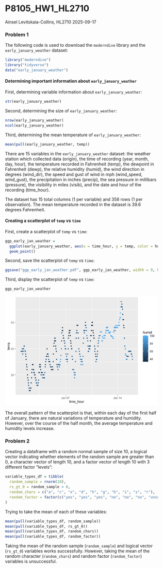 P8105_HW1_HL2710
================
Ainsel Levitskaia-Collins, HL2710
2025-09-17

### Problem 1

The following code is used to download the `moderndive` library and the
`early_january_weather` dataset:

``` r
library("moderndive")
library("tidyverse")
data("early_january_weather")
```

#### Determining important information about `early_january_weather`

First, determining variable information about `early_january_weather`:

``` r
str(early_january_weather)
```

Second, determining the size of `early_january_weather`:

``` r
nrow(early_january_weather)
ncol(early_january_weather)
```

Third, determining the mean temperature of `early_january_weather`:

``` r
mean(pull(early_january_weather, temp))
```

There are 15 variables in the `early_january_weather` dataset: the
weather station which collected data (origin), the time of recording
(year, month, day, hour), the temperature recorded in Fahrenheit (temp),
the dewpoint in Fahrenheit (dewp), the relative humidity (humid), the
wind direction in degrees (wind_dir), the speed and gust of wind in mph
(wind_speed, wind_gust), the precipitation in inches (precip), the sea
pressure in millibars (pressure), the visibility in miles (visib), and
the date and hour of the recording (time_hour).

The dataset has 15 total columns (1 per variable) and 358 rows (1 per
observation). The mean temperature recorded in the dataset is 39.6
degrees Fahrenheit.

#### Creating a scatterplot of `temp` vs `time`

First, create a scatterplot of `temp` vs `time`:

``` r
ggp_early_jan_weather = 
  ggplot(early_january_weather, aes(x = time_hour, y = temp, color = humid)) +
  geom_point()
```

Second, save the scatterplot of `temp` vs `time`:

``` r
ggsave("ggp_early_jan_weather.pdf", ggp_early_jan_weather, width = 9, height = 5)
```

Third, display the scatterplot of `temp` vs `time`:

``` r
ggp_early_jan_weather
```

![](P8105_HW1_HL2710_files/figure-gfm/unnamed-chunk-7-1.png)<!-- -->

The overall pattern of the scatterplot is that, within each day of the
first half of January, there are natural variations of temperature and
humidity. However, over the course of the half month, the average
temperature and humidity levels increase.

### Problem 2

Creating a dataframe with a random normal sample of size 10, a logical
vector indicating whether elements of the random sample are greater than
0, a character vector of length 10, and a factor vector of length 10
with 3 different factor “levels”:

``` r
variable_types_df = tibble(
  random_sample = rnorm(10),
  rs_gt_0 = random_sample > 0,
  random_chars = c("a", "c", "x", "d", "h", "g", "h", "i", "s", "r"),
  random_factor = factor(c("yes", "yes", "yes", "no", "no", "no", "unsure", "unsure", "unsure", "unsure"))
)
```

Trying to take the mean of each of these variables:

``` r
mean(pull(variable_types_df, random_sample))
mean(pull(variable_types_df, rs_gt_0))
mean(pull(variable_types_df, random_chars))
mean(pull(variable_types_df, random_factor))
```

Taking the mean of the random sample (`random_sample`) and logical
vector (`rs_gt_0`) variables works successfully. However, taking the
mean of the random character (`random_chars`) and random factor
(`random_factor`) variables is unsuccessful.
